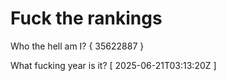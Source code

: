 # Fuck the rankings

Who the hell am I?
{ 35622887 }

What fucking year is it?
[ 2025-06-21T03:13:20Z ]
